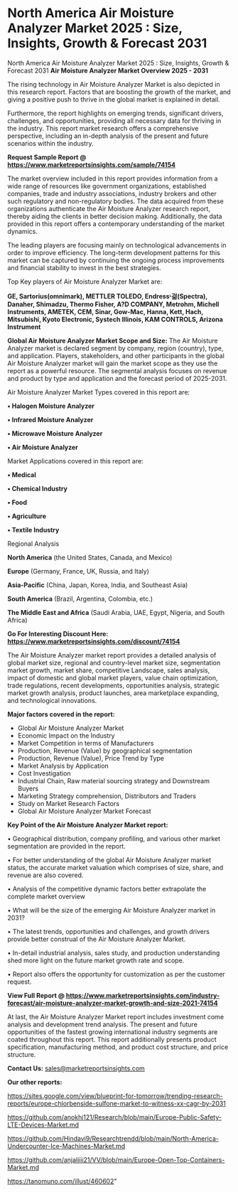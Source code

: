 # North America Air Moisture Analyzer Market 2025 : Size, Insights, Growth & Forecast 2031
North America Air Moisture Analyzer Market 2025 : Size, Insights, Growth & Forecast 2031
<Strong> Air Moisture Analyzer Market Overview 2025 - 2031</strong>

The rising technology in Air Moisture Analyzer Market is also depicted in this research report. Factors that are boosting the growth of the market, and giving a positive push to thrive in the global market is explained in detail.

Furthermore, the report highlights on emerging trends, significant drivers, challenges, and opportunities, providing all necessary data for thriving in the industry. This report market research offers a comprehensive perspective, including an in-depth analysis of the present and future scenarios within the industry.

<strong>Request Sample Report @ <a href=https://www.marketreportsinsights.com/sample/74154>https://www.marketreportsinsights.com/sample/74154</a></strong>

The market overview included in this report provides information from a wide range of resources like government organizations, established companies, trade and industry associations, industry brokers and other such regulatory and non-regulatory bodies. The data acquired from these organizations authenticate the Air Moisture Analyzer research report, thereby aiding the clients in better decision making. Additionally, the data provided in this report offers a contemporary understanding of the market dynamics.

The leading players are focusing mainly on technological advancements in order to improve efficiency. The long-term development patterns for this market can be captured by continuing the ongoing process improvements and financial stability to invest in the best strategies.

Top Key players of Air Moisture Analyzer Market are:

<strong>GE, Sartorius(omnimark), METTLER TOLEDO, Endressᶫ걺(Spectra), Danaher, Shimadzu, Thermo Fisher, A?D COMPANY, Metrohm, Michell Instruments, AMETEK, CEM, Sinar, Gow-Mac, Hanna, Kett, Hach, Mitsubishi, Kyoto Electronic, Systech Illinois, KAM CONTROLS, Arizona Instrument</strong>

<strong><b>Global Air Moisture Analyzer Market Scope and Size:</b></strong>
The Air Moisture Analyzer market is declared segment by company, region (country), type, and application. Players, stakeholders, and other participants in the global Air Moisture Analyzer market will gain the market scope as they use the report as a powerful resource. The segmental analysis focuses on revenue and product by type and application and the forecast period of 2025-2031.

Air Moisture Analyzer Market Types covered in this report are:

<strong>• Halogen Moisture Analyzer

• Infrared Moisture Analyzer

• Microwave Moisture Analyzer

• Air Moisture Analyzer</strong>

Market Applications covered in this report are:

<strong>• Medical

• Chemical Industry

• Food

• Agriculture

• Textile Industry</strong> 

Regional Analysis

<strong>North America</strong> (the United States, Canada, and Mexico)

<strong>Europe</strong> (Germany, France, UK, Russia, and Italy)

<strong>Asia-Pacific</strong> (China, Japan, Korea, India, and Southeast Asia)

<strong>South America</strong> (Brazil, Argentina, Colombia, etc.)

<strong>The Middle East and Africa</strong> (Saudi Arabia, UAE, Egypt, Nigeria, and South Africa)

<strong>Go For Interesting Discount Here: <a href=https://www.marketreportsinsights.com/discount/74154>https://www.marketreportsinsights.com/discount/74154</a></strong>

The Air Moisture Analyzer market report provides a detailed analysis of global market size, regional and country-level market size, segmentation market growth, market share, competitive Landscape, sales analysis, impact of domestic and global market players, value chain optimization, trade regulations, recent developments, opportunities analysis, strategic market growth analysis, product launches, area marketplace expanding, and technological innovations.

<strong><b>Major factors covered in the report:</b></strong>
<ul>
  <li>Global Air Moisture Analyzer Market </li>
  <li>Economic Impact on the Industry</li>
  <li>Market Competition in terms of Manufacturers</li>
  <li>Production, Revenue (Value) by geographical segmentation</li>
  <li>Production, Revenue (Value), Price Trend by Type</li>
  <li>Market Analysis by Application</li>
  <li>Cost Investigation</li>
  <li>Industrial Chain, Raw material sourcing strategy and Downstream Buyers</li>
  <li>Marketing Strategy comprehension, Distributors and Traders</li>
  <li>Study on Market Research Factors</li>
  <li>Global Air Moisture Analyzer Market Forecast</li>
</ul>

<strong><b>Key Point of the Air Moisture Analyzer Market report:</b></strong>

• Geographical distribution, company profiling, and various other market segmentation are provided in the report.

• For better understanding of the global Air Moisture Analyzer market status, the accurate market valuation which comprises of size, share, and revenue are also covered.

• Analysis of the competitive dynamic factors better extrapolate the complete market overview

• What will be the size of the emerging Air Moisture Analyzer market in 2031?

• The latest trends, opportunities and challenges, and growth drivers provide better construal of the Air Moisture Analyzer Market.

• In-detail industrial analysis, sales study, and production understanding shed more light on the future market growth rate and scope.

• Report also offers the opportunity for customization as per the customer request.

<strong><b>View Full Report @ <a href=https://www.marketreportsinsights.com/industry-forecast/air-moisture-analyzer-market-growth-and-size-2021-74154>https://www.marketreportsinsights.com/industry-forecast/air-moisture-analyzer-market-growth-and-size-2021-74154</a></b></strong>


At last, the Air Moisture Analyzer Market report includes investment come analysis and development trend analysis. The present and future opportunities of the fastest growing international industry segments are coated throughout this report. This report additionally presents product specification, manufacturing method, and product cost structure, and price structure.

<strong>Contact Us:</strong>
sales@marketreportsinsights.com

<strong>Our other reports:</strong>

<a href=https://sites.google.com/view/blueprint-for-tomorrow/trending-research-reports/europe-chlorbenside-sulfone-market-to-witness-xx-cagr-by-2031>https://sites.google.com/view/blueprint-for-tomorrow/trending-research-reports/europe-chlorbenside-sulfone-market-to-witness-xx-cagr-by-2031</a>

<a href=https://github.com/anokhi121/Research/blob/main/Europe-Public-Safety-LTE-Devices-Market.md>https://github.com/anokhi121/Research/blob/main/Europe-Public-Safety-LTE-Devices-Market.md</a>

<a href=https://github.com/Hindavi9/Researchtrendd/blob/main/North-America-Undercounter-Ice-Machines-Market.md>https://github.com/Hindavi9/Researchtrendd/blob/main/North-America-Undercounter-Ice-Machines-Market.md</a>

<a href=https://github.com/anjaliiii21/VV/blob/main/Europe-Open-Top-Containers-Market.md>https://github.com/anjaliiii21/VV/blob/main/Europe-Open-Top-Containers-Market.md</a>

<a href=https://tanomuno.com/illust/460602>https://tanomuno.com/illust/460602</a>"

